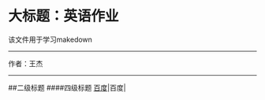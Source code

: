 大标题：英语作业
===========================
该文件用于学习makedown
****
作者：王杰
****
##二级标题
####四级标题
[百度](https://www.baidu.com/"百度")|百度| 
